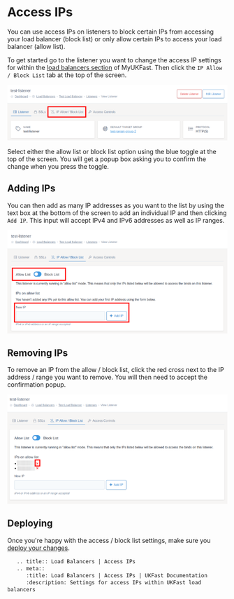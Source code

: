 # Access IPs

You can use access IPs on listeners to block certain IPs from accessing your load balancer (block list) or only allow certain IPs to access your load balancer (allow list).

To get started go to the listener you want to change the access IP settings for within the [load balancers section](https://portal.ans.co.uk/load-balancers) of MyUKFast. Then click the `IP Allow / Block List` tab at the top of the screen.

![Access IPs Tab](../files/access_ips_1_small.png)

Select either the allow list or block list option using the blue toggle at the top of the screen. You will get a popup box asking you to confirm the change when you press the toggle.

## Adding IPs

You can then add as many IP addresses as you want to the list by using the text box at the bottom of the screen to add an individual IP and then clicking `Add IP`. This input will accept IPv4 and IPv6 addresses as well as IP ranges.

![Access IPs Inputs](../files/access_ips_2_small.png)

## Removing IPs

To remove an IP from the allow / block list, click the red cross next to the IP address / range you want to remove. You will then need to accept the confirmation popup.

![Access IPs Inputs](../files/access_ips_3_small.png)

## Deploying

Once you're happy with the access / block list settings, make sure you [deploy your changes](/network/load-balancers/deploying-changes).

```eval_rst
   .. title:: Load Balancers | Access IPs
   .. meta::
      :title: Load Balancers | Access IPs | UKFast Documentation
      :description: Settings for access IPs within UKFast load balancers
```